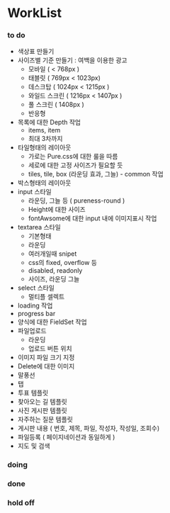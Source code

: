 # WorkList

### to do
* 색상표 만들기
* 사이즈별 기준 만들기 : 여백을 이용한 광고
    * 모바일 ( < 768px )
    * 태블릿 ( 769px < 1023px)
    * 데스크탑 ( 1024px < 1215px )
    * 와일드 스크린 ( 1216px < 1407px  )
    * 풀 스크린 ( 1408px )
    * 반응형
* 목록에 대한 Depth 작업
    * items, item
    * 최대 3차까지
* 타일형태의 레이아웃
    * 가로는 Pure.css에 대한 룰을 따름
    * 세로에 대한 고정 사이즈가 필요할 듯
    * tiles, tile, box (라운딩 효과, 그늘) - common 작업
* 박스형태의 레이아웃 
* input 스타일 
    * 라운딩, 그늘 등 ( pureness-round )
    * Height에 대한 사이즈
    * fontAwsome에 대한 input 내에 이미지표시 작업
* textarea 스타일 
    * 기본형태
    * 라운딩
    * 여러개일때 snipet
    * css의 fixed, overflow 등
    * disabled, readonly 
    * 사이즈, 라운딩 그늘
* select 스타일
    * 멀티플 셀렉트 
* loading 작업
* progress bar
* 양식에 대한 FieldSet 작업
* 파일업로드
    * 라운딩
    * 업로드 버튼 위치
* 이미지 파일 크기 지정 
* Delete에 대한 이미지
* 말풍선
* 탭
* 투표 템플릿
* 찾아오는 길 템플릿
* 사진 게시판 템플릿
* 자주하는 질문 템플릿
* 게시판 내용 ( 번호, 제목, 파일, 작성자, 작성일, 조회수)
* 파일등록 ( 페이지네이션과 동일하게 )
* 지도 및 검색

### doing

### done

### hold off